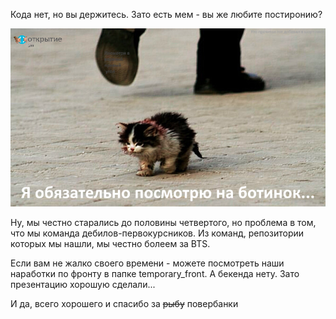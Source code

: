 Кода нет, но вы держитесь. Зато есть мем - вы же любите постиронию?

![Мы пытались](image.png)

Ну, мы честно старались до половины четвертого, но проблема в том, что мы команда дебилов-первокурсников. Из команд, репозитории которых мы нашли, мы честно болеем за BTS.

Если вам не жалко своего времени - можете посмотреть наши наработки по фронту в папке temporary_front. А бекенда нету. Зато презентацию хорошую сделали...

И да, всего хорошего и спасибо за ~~рыбу~~ повербанки
